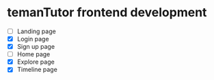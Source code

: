 # temanTutor frontend development

- [ ] Landing page
- [x] Login page
- [x] Sign up page
- [ ] Home page
- [X] Explore page
- [x] Timeline page
